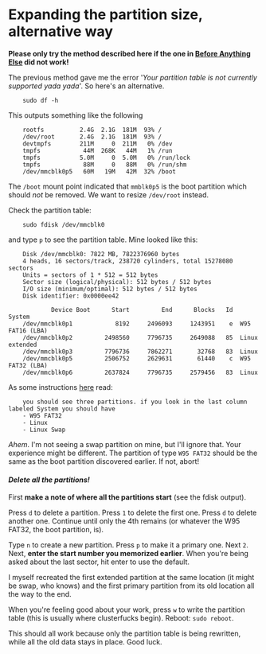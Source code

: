 Expanding the partition size, alternative way
===

**Please only try the method described here if the one in [Before Anything Else][before] did not work!**

[before]: ./1.1-before-anything-else.md

The previous method gave me the error '*Your partition table is not currently supported yada yada*'. So here's an alternative.

		sudo df -h

This outputs something like the following

		rootfs          2.4G  2.1G  181M  93% /
		/dev/root       2.4G  2.1G  181M  93% /
		devtmpfs        211M     0  211M   0% /dev
		tmpfs            44M  268K   44M   1% /run
		tmpfs           5.0M     0  5.0M   0% /run/lock
		tmpfs            88M     0   88M   0% /run/shm
		/dev/mmcblk0p5   60M   19M   42M  32% /boot

The `/boot` mount point indicated that `mmblk0p5` is the boot partition which should *not* be removed. We want to resize `/dev/root` instead.

Check the partition table:

		sudo fdisk /dev/mmcblk0

and type `p` to see the partition table. Mine looked like this:

		Disk /dev/mmcblk0: 7822 MB, 7822376960 bytes
		4 heads, 16 sectors/track, 238720 cylinders, total 15278080 sectors
		Units = sectors of 1 * 512 = 512 bytes
		Sector size (logical/physical): 512 bytes / 512 bytes
		I/O size (minimum/optimal): 512 bytes / 512 bytes
		Disk identifier: 0x0000ee42

				Device Boot      Start         End      Blocks   Id  System
		/dev/mmcblk0p1            8192     2496093     1243951    e  W95 FAT16 (LBA)
		/dev/mmcblk0p2         2498560     7796735     2649088   85  Linux extended
		/dev/mmcblk0p3         7796736     7862271       32768   83  Linux
		/dev/mmcblk0p5         2506752     2629631       61440    c  W95 FAT32 (LBA)
		/dev/mmcblk0p6         2637824     7796735     2579456   83  Linux

As some instructions [here][stackoverflow1] read:

		you should see three partitions. if you look in the last column labeled System you should have          
		- W95 FAT32
		- Linux
		- Linux Swap

*Ahem*. I'm not seeing a swap partition on mine, but I'll ignore that. Your experience might be different. The partition of type `W95 FAT32` should be the same as the boot partition discovered earlier. If not, abort!

#### *Delete all the partitions!*

First **make a note of where all the partitions start** (see the fdisk output).

Press `d` to delete a partition. Press `1` to delete the first one. Press `d` to delete another one. Continue until only the 4th remains (or whatever the W95 FAT32, the boot partition, is).

Type `n` to create a new partition. Press `p` to make it a primary one. Next `2`. Next, **enter the start number you memorized earlier**. When you're being asked about the last sector, hit enter to use the default.

I myself recreated the first extended partition at the same location (it might be swap, who knows) and the first primary partition from its old location all the way to the end.

When you're feeling good about your work, press `w` to write the partition table (this is usually where clusterfucks begin). Reboot: `sudo reboot`.

This should all work because only the partition table is being rewritten, while all the old data stays in place. Good luck.

[stackoverflow1]: http://raspberrypi.stackexchange.com/questions/499/how-can-i-resize-my-root-partition
